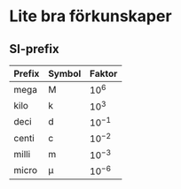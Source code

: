 # Lite bra förkunskaper

## SI-prefix

| Prefix | Symbol | Faktor |
|--------|--------|--------|
| mega   | M      | $10^6$ |
| kilo   | k      | $10^3$ |
| deci   | d      | $10^{-1}$ |
| centi  | c      | $10^{-2}$ |
| milli  | m      | $10^{-3}$ |
| micro  | µ      | $10^{-6}$ |